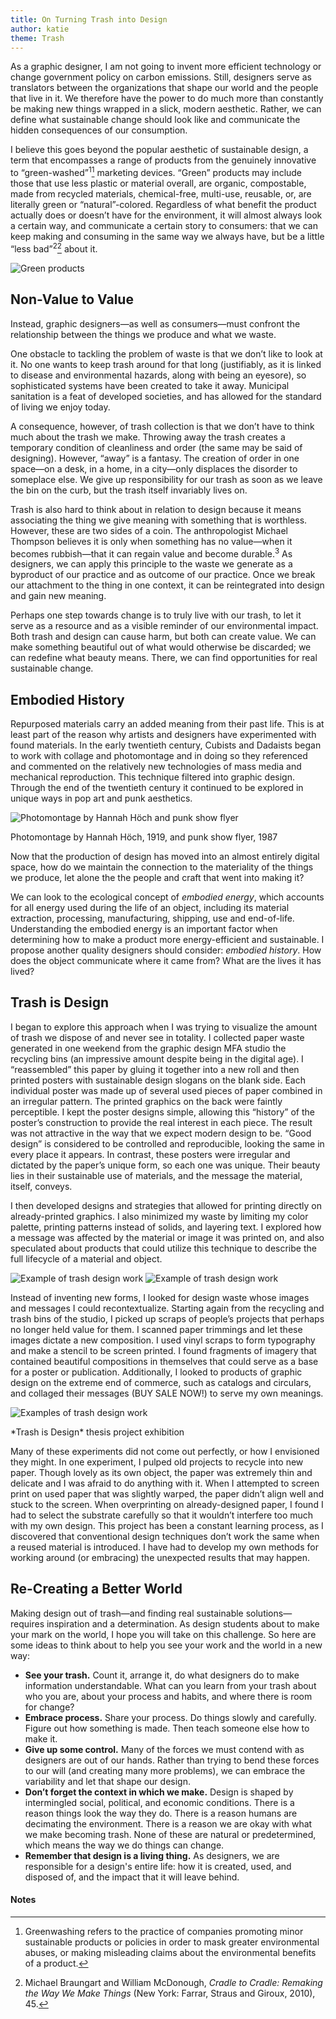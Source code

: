 ```yaml
---
title: On Turning Trash into Design
author: katie
theme: Trash
---
```

As a graphic designer, I am not going to invent more efficient technology or change government policy on carbon emissions. Still, designers serve as translators between the organizations that shape our world and the people that live in it. We therefore have the power to do much more than constantly be making new things wrapped in a slick, modern aesthetic. Rather, we can define what sustainable change should look like and communicate the hidden consequences of our consumption.

I believe this goes beyond the popular aesthetic of sustainable design, a term that encompasses a range of products from the genuinely innovative to “green-washed”<sup>1</sup>[^1] marketing devices. “Green” products may include those that use less plastic or material overall, are organic, compostable, made from recycled materials, chemical-free, multi-use, reusable, or, are literally green or “natural”-colored. Regardless of what benefit the product actually does or doesn’t have for the environment, it will almost always look a certain way, and communicate a certain story to consumers: that we can keep making and consuming in the same way we always have, but be a little “less bad”<sup>2</sup>[^2] about it.

![Green products](/katie/images/green-products.png "Green products")

## Non-Value to Value

Instead, graphic designers—as well as consumers—must confront the relationship between the things we produce and what we waste. 

One obstacle to tackling the problem of waste is that we don’t like to look at it. No one wants to keep trash around for that long (justifiably, as it is linked to disease and environmental hazards, along with being an eyesore), so sophisticated systems have been created to take it away. Municipal sanitation is a feat of developed societies, and has allowed for the standard of living we enjoy today.

A consequence, however, of trash collection is that we don’t have to think much about the trash we make. Throwing away the trash creates a temporary condition of cleanliness and order (the same may be said of designing). However, “away” is a fantasy. The creation of order in one space—on a desk, in a home, in a city—only displaces the disorder to someplace else. We give up responsibility for our trash as soon as we leave the bin on the curb, but the trash itself invariably lives on.

Trash is also hard to think about in relation to design because it means associating the thing we give meaning with something that is worthless. However, these are two sides of a coin. The anthropologist Michael Thompson believes it is only when something has no value—when it becomes rubbish—that it can regain value and become durable.<sup>3</sup> As designers, we can apply this principle to the waste we generate as a byproduct of our practice and as outcome of our practice. Once we break our attachment to the thing in one context, it can be reintegrated into design and gain new meaning.

Perhaps one step towards change is to truly live with our trash, to let it serve as a resource and as a visible reminder of our environmental impact. Both trash and design can cause harm, but both can create value. We can make something beautiful out of what would otherwise be discarded; we can redefine what beauty means. There, we can find opportunities for real sustainable change.

## Embodied History

Repurposed materials carry an added meaning from their past life. This is at least part of the reason why artists and designers have experimented with found materials. In the early twentieth century, Cubists and Dadaists began to work with collage and photomontage and in doing so they referenced and commented on the relatively new technologies of mass media and mechanical reproduction. This technique filtered into graphic design. Through the end of the twentieth century it continued to be explored in unique ways in pop art and punk aesthetics.

![Photomontage by Hannah Höch and punk show flyer](/katie/images/collage-examples.jpg "Photomontage by Hannah Höch and punk show flyer")
<p class="caption">Photomontage by Hannah Höch, 1919, and punk show flyer, 1987</p>

Now that the production of design has moved into an almost entirely digital space, how do we maintain the connection to the materiality of the things we produce, let alone the the people and craft that went into making it? 

We can look to the ecological concept of *embodied energy*, which accounts for all energy used during the life of an object, including its material extraction, processing, manufacturing, shipping, use and end-of-life. Understanding the embodied energy is an important factor when determining how to make a product more energy-efficient and sustainable. I propose another quality designers should consider: *embodied history*. How does the object communicate where it came from? What are the lives it has lived?

## Trash is Design

I began to explore this approach when I was trying to visualize the amount of trash we dispose of and never see in totality. I collected paper waste generated in one weekend from the graphic design MFA studio the recycling bins (an impressive amount despite being in the digital age). I “reassembled” this paper by gluing it together into a new roll and then printed posters with sustainable design slogans on the blank side. Each individual poster was made up of several used pieces of paper combined in an irregular pattern. The printed graphics on the back were faintly perceptible. I kept the poster designs simple, allowing this “history” of the poster’s construction to provide the real interest in each piece. The result was not attractive in the way that we expect modern design to be. “Good design” is considered to be controlled and reproducible, looking the same in every place it appears. In contrast, these posters were irregular and dictated by the paper’s unique form, so each one was unique. Their beauty lies in their sustainable use of materials, and the message the material, itself, conveys.

I then developed designs and strategies that allowed for printing directly on already-printed graphics. I also minimized my waste by limiting my color palette, printing patterns instead of solids, and layering text. I explored how a message was affected by the material or image it was printed on, and also speculated about products that could utilize this technique to describe the full lifecycle of a material and object.

![Example of trash design work](/katie/images/paper-roll-performance.jpg "Example of trash design work")
![Example of trash design work](/katie/images/paper-roll-posters.jpg "Example of trash design work")
	
Instead of inventing new forms, I looked for design waste whose images and messages I could recontextualize. Starting again from the recycling and trash bins of the studio, I picked up scraps of people’s projects that perhaps no longer held value for them. I scanned paper trimmings and let these images dictate a new composition. I used vinyl scraps to form typography and make a stencil to be screen printed. I found fragments of imagery that contained beautiful compositions in themselves that could serve as a base for a poster or publication. Additionally, I looked to products of graphic design on the extreme end of commerce, such as catalogs and circulars, and collaged their messages (BUY SALE NOW!) to serve my own meanings.

![Examples of trash design work](/katie/images/trash-is-design-gallery.jpg "Examples of trash design work")
<caption>*Trash is Design* thesis project exhibition</caption>

Many of these experiments did not come out perfectly, or how I envisioned they might. In one experiment, I pulped old projects to recycle into new paper. Though lovely as its own object, the paper was extremely thin and delicate and I was afraid to do anything with it. When I attempted to screen print on used paper that was slightly warped, the paper didn’t align well and stuck to the screen. When overprinting on already-designed paper, I found I had to select the substrate carefully so that it wouldn’t interfere too much with my own design. This project has been a constant learning process, as I discovered that conventional design techniques don’t work the same when a reused material is introduced. I have had to develop my own methods for working around (or embracing) the unexpected results that may happen. 

## Re-Creating a Better World

Making design out of trash—and finding real sustainable solutions—requires inspiration and a determination. As design students about to make your mark on the world, I hope you will take on this challenge. So here are some ideas to think about to help you see your work and the world in a new way:

- **See your trash.** Count it, arrange it, do what designers do to make information understandable. What can you learn from your trash about who you are, about your process and habits, and where there is room for change?
- **Embrace process.** Share your process. Do things slowly and carefully. Figure out how something is made. Then teach someone else how to make it.
- **Give up some control.** Many of the forces we must contend with as designers are out of our hands. Rather than trying to bend these forces to our will (and creating many more problems), we can embrace the variability and let that shape our design.
- **Don’t forget the context in which we make.** Design is shaped by intermingled social, political, and economic conditions. There is a reason things look the way they do. There is a reason humans are decimating the environment. There is a reason we are okay with what we make becoming trash. None of these are natural or predetermined, which means the way we do things can change.
- **Remember that design is a living thing.** As designers, we are responsible for a design's entire life: how it is created, used, and disposed of, and the impact that it will leave behind.

#### Notes

[^1]: Greenwashing refers to the practice of companies promoting minor sustainable products or policies in order to mask greater environmental abuses, or making misleading claims about the environmental benefits of a product.
[^2]: Michael Braungart and William McDonough, *Cradle to Cradle: Remaking the Way We Make Things* (New York: Farrar, Straus and Giroux, 2010), 45.
[^3]: Michael Thompson, *Rubbish Theory: The Creation and Destruction of Value*. 2nd ed. (London: Pluto Press, 2017), 2-3.
